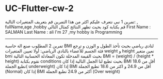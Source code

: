 # UC-Flutter-cw-2
تمرين 1
نبي نتعرف عليكم اكثر من هذا التمرين
 قم بتعريف المتغيرات التالية: , fullName,age ,hobby
قم بكتابة كود بحيث تظهر النتائج كمثال التالي 
First Name : SALMAN
Last Name :  ali
I'm 27 ,my hobby is Programming


_______________________________________________________________________________________________________________________________________


تمرين 2
المطلوب صنع الة حاسبة BMI  لنادي رياضي بحيث تأخذ الطول و الوزن و ترجع فئة الجسم للأعضاء بالنادي الرياضي:
أولا تعيين المتغيرات weight  و height
نعين متغير bmi بحيث القيمة المدخلة تكون المعادلة الحسابية التالية
BMI = (weight) / (height * height)
 نقوم بكتابة conditions بحيث تطبع لنا الجمل التالية 
إذا كان BMI أقل من 18.6 تطبع الجملة( underweight)
إذا كان BMI أقل من 24.9 و اكثر من 18.6 تطبع الجملة (Normal)
إذا كان BMI أكثر من 24.9 تطبع الجملة (Over weight)


